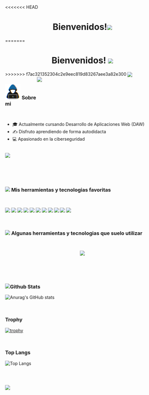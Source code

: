 <<<<<<< HEAD
<h1 align="center"><b>Bienvenidos!</b><img src="https://media.giphy.com/media/hvRJCLFzcasrR4ia7z/giphy.gif" width="35"></h1>
=======

<h1 align="center"><b>Bienvenidos!</b> <img src="https://media.giphy.com/media/hvRJCLFzcasrR4ia7z/giphy.gif" width="35"></h1>
>>>>>>> f7ac321352304c2e9eec819d83267aee3a82e300

<img align="center" src="https://raw.githubusercontent.com/saviomartin/saviomartin/master/assets/banner.gif"/>
<img align="right" src="https://i.pinimg.com/originals/81/17/8b/81178b47a8598f0c81c4799f2cdd4057.gif" width="400"/>
<div style="display: flex; gap: 0.5rem;"><h3> <picture><img src = "https://github.com/0xAbdulKhalid/0xAbdulKhalid/raw/main/assets/mdImages/about_me.gif" width = 50px></picture> <b> Sobre mi </b></h3> </div>
<br>
<ul>
  <li>🎓 Actualmente cursando Desarrollo de Aplicaciones Web (DAW)</li>
  <li>✍️ Disfruto aprendiendo de forma autodidacta</li>
  <li>💻 Apasionado en la ciberseguridad</li>
</ul>

<br>
<a href="https://www.instagram.com/davidvillardd/"><img src="https://img.shields.io/badge/instagram%20@davidvillardd-DD2476?style=for-the-badge&logo=instagram&logoColor=white"/></a>
<br>
<br>
<br>
<br>
<br>

<div style="display: flex; gap: 0.5rem;"><h3> <picture><img src="https://media2.giphy.com/media/QssGEmpkyEOhBCb7e1/giphy.gif?cid=ecf05e47a0n3gi1bfqntqmob8g9aid1oyj2wr3ds3mg700bl&rid=giphy.gif" width ="25"></picture> <b> Mis herramientas y tecnologias favoritas </b></h3> </div>
<br>
<p align="center">
  
<code><img height="30" src="https://skillicons.dev/icons?i=git"></code>
<code><img height="30" src="https://skillicons.dev/icons?i=docker"></code>
<code><img height="30" src="https://skillicons.dev/icons?i=css"></code>
<code><img height="30" src="https://skillicons.dev/icons?i=html"></code>
<code><img height="30" src="https://skillicons.dev/icons?i=github"></code>
<code><img height="30" src="https://skillicons.dev/icons?i=java"></code>
<code><img height="30" src="https://skillicons.dev/icons?i=js"></code>
<code><img height="30" src="https://skillicons.dev/icons?i=linux"></code>
<code><img height="30" src="https://skillicons.dev/icons?i=mysql"></code>
<code><img height="30" src="https://skillicons.dev/icons?i=php"></code>
<code><img height="30" src="https://skillicons.dev/icons?i=react"></code>

</p>
<br>
<div style="display: flex; gap: 0.5rem;"><h3> <picture><img src="https://media2.giphy.com/media/QssGEmpkyEOhBCb7e1/giphy.gif?cid=ecf05e47a0n3gi1bfqntqmob8g9aid1oyj2wr3ds3mg700bl&rid=giphy.gif" width ="25"></picture> <b> Algunas herramientas y tecnologias que suelo utilizar </b></h3> </div>
<br>
<p align="center">
  <a href="https://skillicons.dev">
    <img src="https://skillicons.dev/icons?i=bootstrap,tailwind,vscode,vue,idea,aws,eclipse,wordpress" />
  </a>
</p>
<br>
<br>
<br>
<h3><img src="https://media.giphy.com/media/iY8CRBdQXODJSCERIr/giphy.gif" width="35">Github Stats</h3>

![Anurag's GitHub stats](https://github-readme-stats.vercel.app/api?username=davidvillard&show_icons=true&theme=tokyonight)

<br><h3>Trophy</h3>

[![trophy](https://github-profile-trophy.vercel.app/?username=davidvillard&theme=onedark)](https://github.com/ryo-ma/github-profile-trophy)

<br><h3>Top Langs</h3>

![Top Langs](https://github-readme-stats.vercel.app/api/top-langs/?username=davidvillard&theme=radical&title_color=8E2DE2&text_color=fff)

<br>
<br>

<p align="left">
<img src="https://profile-counter.glitch.me/davidvillard/count.svg">
</p>
